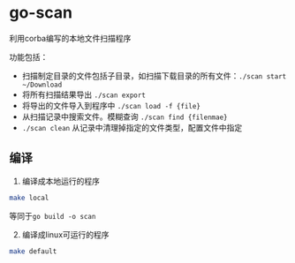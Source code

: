 # go-scan

利用corba编写的本地文件扫描程序

功能包括：
- 扫描制定目录的文件包括子目录，如扫描下载目录的所有文件：`./scan start ~/Download`
- 将所有扫描结果导出 `./scan export`
- 将导出的文件导入到程序中 `./scan load -f {file}`
- 从扫描记录中搜索文件。模糊查询 `./scan find {filenmae}`
- `./scan clean` 从记录中清理掉指定的文件类型，配置文件中指定

## 编译
1. 编译成本地运行的程序
```bash
make local
```
等同于`go build -o scan`

2. 编译成linux可运行的程序
```bash
make default
```